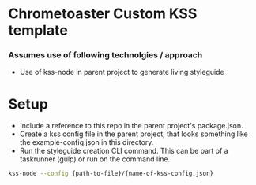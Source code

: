 # Chrometoaster Custom KSS template

### Assumes use of following technolgies / approach

- Use of kss-node in parent project to generate living styleguide


# Setup

- Include a reference to this repo in the parent project's package.json.
- Create a kss config file in the parent project, that looks something like the example-config.json in this directory.
- Run the styleguide creation CLI command. This can be part of a taskrunner (gulp) or run on the command line.

````bash
kss-node --config {path-to-file}/{name-of-kss-config.json}
